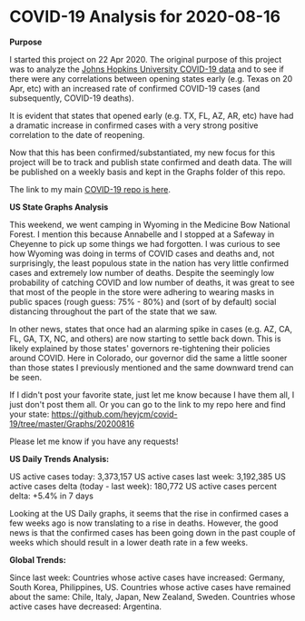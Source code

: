 # COVID-19 Analysis for 2020-08-16

<b>Purpose</b>

I started this project on 22 Apr 2020. The original purpose of this project was to analyze the [Johns Hopkins University COVID-19 data](https://github.com/CSSEGISandData/COVID-19) and to see if there were any correlations between opening states early (e.g. Texas on 20 Apr, etc) with an increased rate of confirmed COVID-19 cases (and subsequently, COVID-19 deaths).

It is evident that states that opened early (e.g. TX, FL, AZ, AR, etc) have had a dramatic increase in confirmed cases with a very strong positive correlation to the date of reopening.

Now that this has been confirmed/substantiated, my new focus for this project will be to track and publish state confirmed and death data. The will be published on a weekly basis and kept in the Graphs folder of this repo.

The link to my main [COVID-19 repo is here](https://github.com/heyjcm/covid-19).

<b>US State Graphs Analysis</b>

This weekend, we went camping in Wyoming in the Medicine Bow National Forest. I mention this because Annabelle and I stopped at a Safeway in Cheyenne to pick up some things we had forgotten. I was curious to see how Wyoming was doing in terms of COVID cases and deaths and, not surprisingly, the least populous state in the nation has very little confirmed cases and extremely low number of deaths. Despite the seemingly low probability of catching COVID and low number of deaths, it was great to see that most of the people in the store were adhering to wearing masks in public spaces (rough guess: 75% - 80%) and (sort of by default) social distancing throughout the part of the state that we saw.

In other news, states that once had an alarming spike in cases (e.g. AZ, CA, FL, GA, TX, NC, and others) are now starting to settle back down. This is likely explained by those states' governors re-tightening their policies around COVID. Here in Colorado, our governor did the same a little sooner than those states I previously mentioned and the same downward trend can be seen.

If I didn't post your favorite state, just let me know because I have them all, I just don't post them all. Or you can go to the link to my repo here and find your state: https://github.com/heyjcm/covid-19/tree/master/Graphs/20200816

Please let me know if you have any requests!

<b>US Daily Trends Analysis:</b>

US active cases today: 3,373,157
US active cases last week: 3,192,385
US active cases delta (today - last week): 180,772
US active cases percent delta: +5.4% in 7 days

Looking at the US Daily graphs, it seems that the rise in confirmed cases a few weeks ago is now translating to a rise in deaths. However, the good news is that the confirmed cases has been going down in the past couple of weeks which should result in a lower death rate in a few weeks.

<b>Global Trends:</b>

Since last week:
Countries whose active cases have increased: Germany, South Korea, Philippines, US.
Countries whose active cases have remained about the same: Chile, Italy, Japan, New Zealand, Sweden.
Countries whose active cases have decreased: Argentina.
